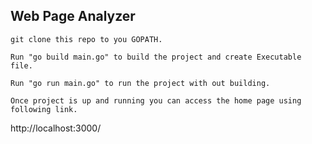 ## **Web Page Analyzer**

`git clone this repo to you GOPATH.`

`Run "go build main.go" to build the project and create Executable file.`

`Run "go run main.go" to run the project with out building.`

`Once project is up and running you can access the home page using following link.`

http://localhost:3000/